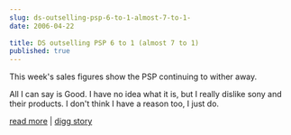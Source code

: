 ```yaml
---
slug: ds-outselling-psp-6-to-1-almost-7-to-1-
date: 2006-04-22
 
title: DS outselling PSP 6 to 1 (almost 7 to 1)
published: true
---
```

This week's sales figures show the PSP continuing to wither away.<p />All I can say is Good.  I have no idea what it is, but I really dislike sony and their products.  I don't think I have a reason too, I just do.<p /><a href="http://onnintendo.com/Index.aspx?page=1&amp;post=52&amp;year=2006&amp;month=4">read more</a> | <a href="http://digg.com/gaming/DS_outselling_PSP_6_to_1_(almost_7_to_1)">digg story</a><div class="blogger-post-footer"><img class="posterous_download_image" src="https://blogger.googleusercontent.com/tracker/8109338-114571441665308886?l=www.kinlan.co.uk%2Findex.html" height="1" alt="" width="1" /></div>

